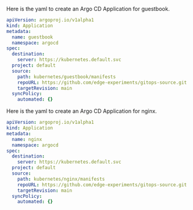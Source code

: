 Here is the yaml to create an Argo CD Application for guestbook.
```yaml
apiVersion: argoproj.io/v1alpha1
kind: Application
metadata:
  name: guestbook
  namespace: argocd
spec:
  destination:
    server: https://kubernetes.default.svc
  project: default
  source:
    path: kubernetes/guestbook/manifests
    repoURL: https://github.com/edge-experiments/gitops-source.git
    targetRevision: main
  syncPolicy:
    automated: {}
```

Here is the yaml to create an Argo CD Application for nginx.
```yaml
apiVersion: argoproj.io/v1alpha1
kind: Application
metadata:
  name: nginx
  namespace: argocd
spec:
  destination:
    server: https://kubernetes.default.svc
  project: default
  source:
    path: kubernetes/nginx/manifests
    repoURL: https://github.com/edge-experiments/gitops-source.git
    targetRevision: main
  syncPolicy:
    automated: {}
```
